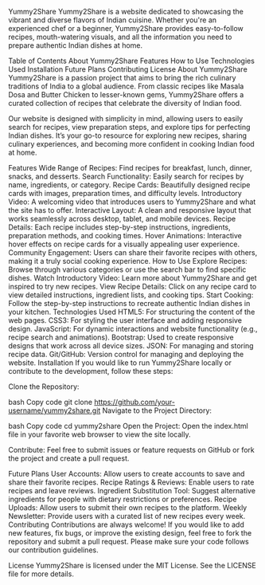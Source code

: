 Yummy2Share
Yummy2Share is a website dedicated to showcasing the vibrant and diverse flavors of Indian cuisine. Whether you're an experienced chef or a beginner, Yummy2Share provides easy-to-follow recipes, mouth-watering visuals, and all the information you need to prepare authentic Indian dishes at home.

Table of Contents
About Yummy2Share
Features
How to Use
Technologies Used
Installation
Future Plans
Contributing
License
About Yummy2Share
Yummy2Share is a passion project that aims to bring the rich culinary traditions of India to a global audience. From classic recipes like Masala Dosa and Butter Chicken to lesser-known gems, Yummy2Share offers a curated collection of recipes that celebrate the diversity of Indian food.

Our website is designed with simplicity in mind, allowing users to easily search for recipes, view preparation steps, and explore tips for perfecting Indian dishes. It’s your go-to resource for exploring new recipes, sharing culinary experiences, and becoming more confident in cooking Indian food at home.

Features
Wide Range of Recipes: Find recipes for breakfast, lunch, dinner, snacks, and desserts.
Search Functionality: Easily search for recipes by name, ingredients, or category.
Recipe Cards: Beautifully designed recipe cards with images, preparation times, and difficulty levels.
Introductory Video: A welcoming video that introduces users to Yummy2Share and what the site has to offer.
Interactive Layout: A clean and responsive layout that works seamlessly across desktop, tablet, and mobile devices.
Recipe Details: Each recipe includes step-by-step instructions, ingredients, preparation methods, and cooking times.
Hover Animations: Interactive hover effects on recipe cards for a visually appealing user experience.
Community Engagement: Users can share their favorite recipes with others, making it a truly social cooking experience.
How to Use
Explore Recipes: Browse through various categories or use the search bar to find specific dishes.
Watch Introductory Video: Learn more about Yummy2Share and get inspired to try new recipes.
View Recipe Details: Click on any recipe card to view detailed instructions, ingredient lists, and cooking tips.
Start Cooking: Follow the step-by-step instructions to recreate authentic Indian dishes in your kitchen.
Technologies Used
HTML5: For structuring the content of the web pages.
CSS3: For styling the user interface and adding responsive design.
JavaScript: For dynamic interactions and website functionality (e.g., recipe search and animations).
Bootstrap: Used to create responsive designs that work across all device sizes.
JSON: For managing and storing recipe data.
Git/GitHub: Version control for managing and deploying the website.
Installation
If you would like to run Yummy2Share locally or contribute to the development, follow these steps:

Clone the Repository:

bash
Copy code
git clone https://github.com/your-username/yummy2share.git
Navigate to the Project Directory:

bash
Copy code
cd yummy2share
Open the Project: Open the index.html file in your favorite web browser to view the site locally.

Contribute: Feel free to submit issues or feature requests on GitHub or fork the project and create a pull request.

Future Plans
User Accounts: Allow users to create accounts to save and share their favorite recipes.
Recipe Ratings & Reviews: Enable users to rate recipes and leave reviews.
Ingredient Substitution Tool: Suggest alternative ingredients for people with dietary restrictions or preferences.
Recipe Uploads: Allow users to submit their own recipes to the platform.
Weekly Newsletter: Provide users with a curated list of new recipes every week.
Contributing
Contributions are always welcome! If you would like to add new features, fix bugs, or improve the existing design, feel free to fork the repository and submit a pull request. Please make sure your code follows our contribution guidelines.

License
Yummy2Share is licensed under the MIT License. See the LICENSE file for more details.
